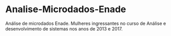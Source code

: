 # Analise-Microdados-Enade
Análise de microdados Enade. Mulheres ingressantes no curso de Análise e desenvolvimento de sistemas nos anos de 2013 e 2017.
